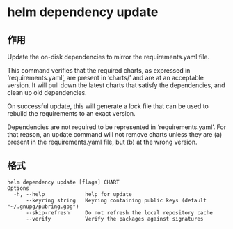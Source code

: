# helm dependency update

## 作用

Update the on-disk dependencies to mirror the requirements.yaml file.

This command verifies that the required charts, as expressed in ‘requirements.yaml’, are present in ‘charts/’ and are at an acceptable version. It will pull down the latest charts that satisfy the dependencies, and clean up old dependencies.

On successful update, this will generate a lock file that can be used to rebuild the requirements to an exact version.

Dependencies are not required to be represented in ‘requirements.yaml’. For that reason, an update command will not remove charts unless they are (a) present in the requirements.yaml file, but (b) at the wrong version.


## 格式

```
helm dependency update [flags] CHART
Options
  -h, --help             help for update
      --keyring string   Keyring containing public keys (default "~/.gnupg/pubring.gpg")
      --skip-refresh     Do not refresh the local repository cache
      --verify           Verify the packages against signatures
``` 